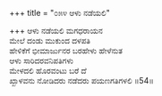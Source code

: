 +++
title = "೦೫೪ ಆಳು ನಡೆಯಲಿ"

+++
ಆಳು ನಡೆಯಲಿ ಮಗಧರಾಯನ  
ಮೇಲೆ ದಂಡು ಮುಕುಂದ ದಳಪತಿ  
ಹೇಳಿಕೆಗೆ ಭೀಮಾರ್ಜುನರ ಬರಹೇಳು ಹೇಳೆನುತ  
ಆಳು ಸಾರಿದರವನಿಪತಿಗಳು  
ಮೇಳದಲಿ ಹೊರವಂಟು ಬರೆ ದೆ  
ಖ್ಖಾಳವನು ನೋಡಿದರು ನಡೆದರು ಪಯಣಗತಿಗಳಲಿ     ॥54॥